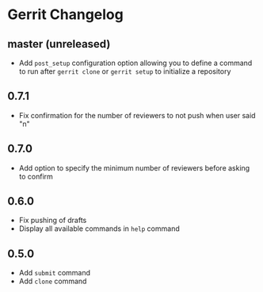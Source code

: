 # Gerrit Changelog

## master (unreleased)

* Add `post_setup` configuration option allowing you to define a command to run
  after `gerrit clone` or `gerrit setup` to initialize a repository

## 0.7.1

* Fix confirmation for the number of reviewers to not push when user said "n"

## 0.7.0

* Add option to specify the minimum number of reviewers before asking to confirm

## 0.6.0

* Fix pushing of drafts
* Display all available commands in `help` command

## 0.5.0

* Add `submit` command
* Add `clone` command
